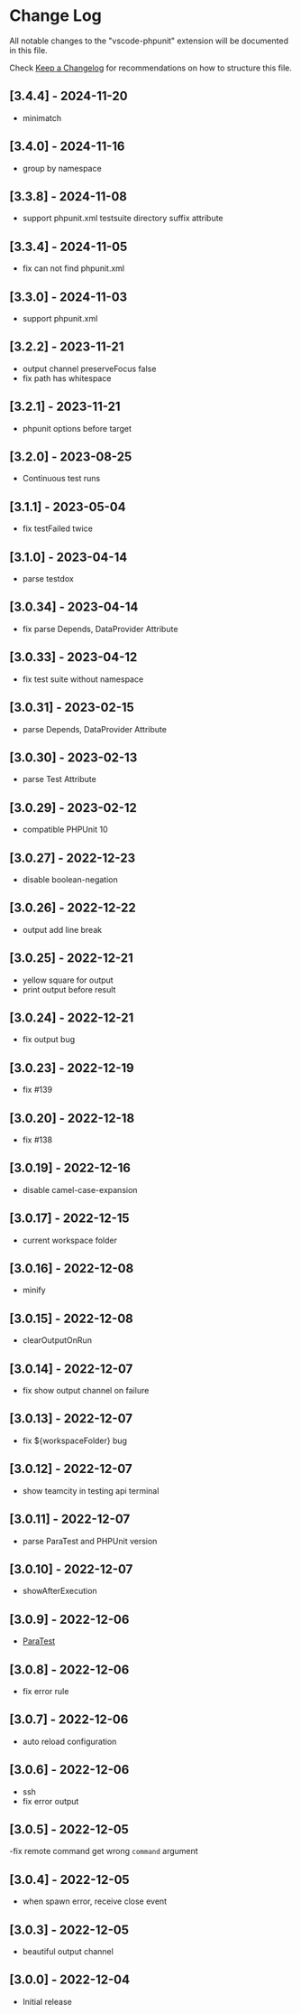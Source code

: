 # Change Log

All notable changes to the "vscode-phpunit" extension will be documented in this file.

Check [Keep a Changelog](http://keepachangelog.com/) for recommendations on how to structure this file.

## [3.4.4] - 2024-11-20

- minimatch

## [3.4.0] - 2024-11-16

- group by namespace

## [3.3.8] - 2024-11-08

- support phpunit.xml testsuite directory suffix attribute

## [3.3.4] - 2024-11-05

- fix can not find phpunit.xml

## [3.3.0] - 2024-11-03

- support phpunit.xml

## [3.2.2] - 2023-11-21

- output channel preserveFocus false
- fix path has whitespace

## [3.2.1] - 2023-11-21

- phpunit options before target

## [3.2.0] - 2023-08-25

- Continuous test runs

## [3.1.1] - 2023-05-04

- fix testFailed twice

## [3.1.0] - 2023-04-14

- parse testdox

## [3.0.34] - 2023-04-14

- fix parse Depends, DataProvider Attribute

## [3.0.33] - 2023-04-12

- fix test suite without namespace

## [3.0.31] - 2023-02-15

- parse Depends, DataProvider Attribute

## [3.0.30] - 2023-02-13

- parse Test Attribute

## [3.0.29] - 2023-02-12

- compatible PHPUnit 10

## [3.0.27] - 2022-12-23

- disable boolean-negation

## [3.0.26] - 2022-12-22

- output add line break

## [3.0.25] - 2022-12-21

- yellow square for output
- print output before result

## [3.0.24] - 2022-12-21

- fix output bug

## [3.0.23] - 2022-12-19

- fix #139

## [3.0.20] - 2022-12-18

- fix #138

## [3.0.19] - 2022-12-16

- disable camel-case-expansion

## [3.0.17] - 2022-12-15

- current workspace folder

## [3.0.16] - 2022-12-08

- minify

## [3.0.15] - 2022-12-08

- clearOutputOnRun

## [3.0.14] - 2022-12-07

- fix show output channel on failure

## [3.0.13] - 2022-12-07

- fix ${workspaceFolder} bug

## [3.0.12] - 2022-12-07

- show teamcity in testing api terminal

## [3.0.11] - 2022-12-07

- parse ParaTest and PHPUnit version

## [3.0.10] - 2022-12-07

- showAfterExecution

## [3.0.9] - 2022-12-06

- [ParaTest](https://github.com/paratestphp/paratest)

## [3.0.8] - 2022-12-06

- fix error rule

## [3.0.7] - 2022-12-06

- auto reload configuration

## [3.0.6] - 2022-12-06

- ssh
- fix error output

## [3.0.5] - 2022-12-05

-fix remote command get wrong `command` argument

## [3.0.4] - 2022-12-05

- when spawn error, receive close event

## [3.0.3] - 2022-12-05

- beautiful output channel

## [3.0.0] - 2022-12-04

- Initial release
